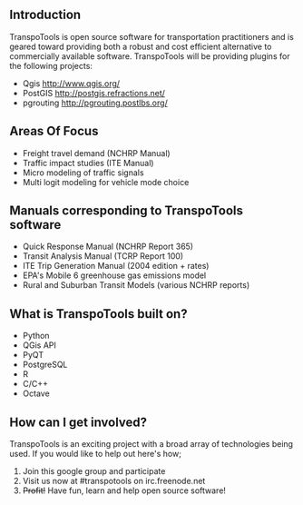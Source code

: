 ## Introduction ##

TranspoTools is open source software for transportation practitioners and is geared toward providing both a robust and cost efficient alternative to commercially available software.  TranspoTools will be providing plugins for the following projects:

  * Qgis http://www.qgis.org/
  * PostGIS http://postgis.refractions.net/
  * pgrouting http://pgrouting.postlbs.org/


## Areas Of Focus ##

  * Freight travel demand (NCHRP Manual)
  * Traffic impact studies (ITE Manual)
  * Micro modeling of traffic signals
  * Multi logit modeling for vehicle mode choice


## Manuals corresponding to TranspoTools software ##

  * Quick Response Manual (NCHRP Report 365)
  * Transit Analysis Manual (TCRP Report 100)
  * ITE Trip Generation Manual (2004 edition + rates)
  * EPA's Mobile 6 greenhouse gas emissions model
  * Rural and Suburban Transit Models (various NCHRP reports)


## What is TranspoTools built on? ##

  * Python
  * QGis API
  * PyQT
  * PostgreSQL
  * R
  * C/C++
  * Octave

## How can I get involved? ##
TranspoTools is an exciting project with a broad array of technologies being used.  If you would like to help out here's how;

  1. Join this google group and participate
  1. Visit us now at #transpotools on irc.freenode.net
  1. ~~Profit!~~ Have fun, learn and help open source software!